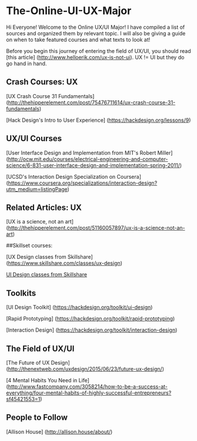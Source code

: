 # The-Online-UI-UX-Major

Hi Everyone! Welcome to the Online UX/UI Major! I have compiled a list of sources and organized them by relevant topic. I will also be giving a guide on when to take featured courses and what texts to look at! 

Before you begin this journey of entering the field of UX/UI, you should read [this article] (http://www.helloerik.com/ux-is-not-ui). UX != UI but they do go hand in hand. 
## Crash Courses: UX
[UX Crash Course 31 Fundamentals] (http://thehipperelement.com/post/75476711614/ux-crash-course-31-fundamentals)

[Hack Design's Intro to User Experience] (https://hackdesign.org/lessons/9)

## UX/UI Courses
[User Interface Design and Implementation from MIT's Robert Miller]
(http://ocw.mit.edu/courses/electrical-engineering-and-computer-science/6-831-user-interface-design-and-implementation-spring-2011/)

[UCSD's Interaction Design Specialization on Coursera]
(https://www.coursera.org/specializations/interaction-design?utm_medium=listingPage)
## Related Articles: UX
[UX is a science, not an art] (http://thehipperelement.com/post/51160057897/ux-is-a-science-not-an-art)

##Skillset courses:

[UX Design classes from Skillshare] (https://www.skillshare.com/classes/ux-design)

[UI Design classes from Skillshare](https://www.skillshare.com/classes/ui-design)

## Toolkits
[UI Design Toolkit] (https://hackdesign.org/toolkit/ui-design)

[Rapid Prototyping] (https://hackdesign.org/toolkit/rapid-prototyping)

[Interaction Design] (https://hackdesign.org/toolkit/interaction-design)

## The Field of UX/UI
[The Future of UX Design] (http://thenextweb.com/uxdesign/2015/06/23/future-ux-design/)

[4 Mental Habits You Need in Life] (http://www.fastcompany.com/3058214/how-to-be-a-success-at-everything/four-mental-habits-of-highly-successful-entrepreneurs?sf45421553=1)

## People to Follow
[Allison House] (http://allison.house/about/)
